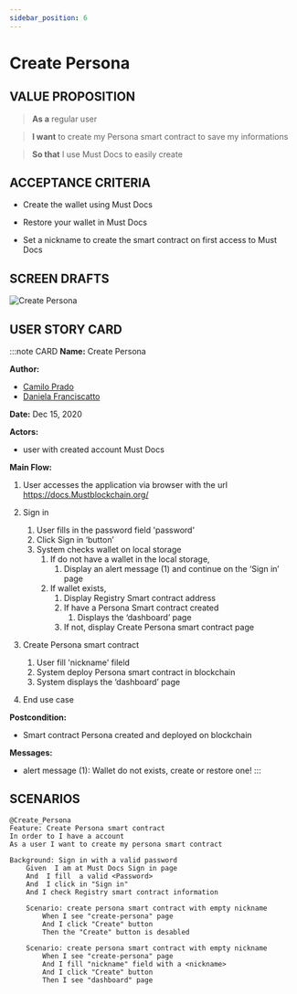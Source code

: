 ```yaml
---
sidebar_position: 6
---
```

# Create Persona

## VALUE PROPOSITION

> **As a** regular user

> **I want** to create my Persona smart contract to save my informations

> **So that** I use Must Docs to easily create

## ACCEPTANCE CRITERIA

- Create the wallet using Must Docs

- Restore your wallet in Must Docs

- Set a nickname to create the smart contract on first access to Must Docs

## SCREEN DRAFTS

![Create Persona](/img/must-docs/CreatePersona.png)


## USER STORY CARD

:::note CARD
**Name:** Create Persona

**Author:** 
- [Camilo Prado](https://github.com/Camiloprjr) 
- [Daniela Franciscatto](https://github.com/danielaanjos) 

**Date:** Dec 15, 2020

**Actors:**  

- user with created account Must Docs

**Main Flow:**

1. User accesses the application via browser with the url <https://docs.Mustblockchain.org/>

2. Sign in
    1. User fills in the password field 'password'
    2. Click Sign in ‘button’
    3. System checks wallet on local storage
        1. If do not have a wallet in the local storage, 
            1. Display an alert message (1) and continue on the ‘Sign in’ page
        2. If wallet exists,
            1. Display Registry Smart contract address
            2. If have a Persona Smart contract created
                1. Displays the ‘dashboard’ page
            3. If not, display Create Persona smart contract  page

3. Create Persona smart contract
    1. User fill 'nickname' fileld
    2. System deploy Persona smart contract in blockchain
    3. System displays the ‘dashboard’ page

4. End use case

**Postcondition:**

- Smart contract Persona created and deployed on blockchain

**Messages:**

- alert message (1): Wallet do not exists, create or restore one!
:::

## SCENARIOS

```gherkin
@Create_Persona
Feature: Create Persona smart contract
In order to I have a account
As a user I want to create my persona smart contract

Background: Sign in with a valid password
    Given  I am at Must Docs Sign in page
    And  I fill  a valid <Password>
    And  I click in "Sign in"
    And I check Registry smart contract information
    
    Scenario: create persona smart contract with empty nickname
        When I see "create-persona" page
        And I click "Create" button
        Then the "Create" button is desabled
    
    Scenario: create persona smart contract with empty nickname
        When I see "create-persona" page
        And I fill "nickname" field with a <nickname>
        And I click "Create" button
        Then I see "dashboard" page

```